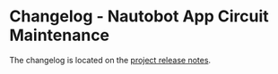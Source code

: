 <!-- markdownlint-disable MD024 -->

# Changelog - Nautobot App Circuit Maintenance

The changelog is located on the [project release notes](https://docs.nautobot.com/projects/circuit-maintenance/en/latest/admin/release_notes/).
